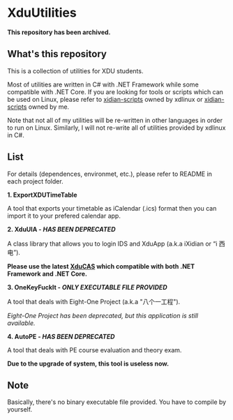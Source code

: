 # XduUtilities

**This repository has been archived.**

## What's this repository
This is a collection of utilities for XDU students.

Most of utilities are written in C# with .NET Framework  while some compatible with .NET Core. If you are looking for tools or scripts which can be used on Linux, please refer to [xidian-scripts](https://github.com/xdlinux/xidian-scripts "xidian-scripts") owned by xdlinux or [xidian-scripts](https://github.com/Robotxm/xidian-scripts "xidian-scripts") owned by me.

Note that not all of my utilities will be re-written in other languages in order to run on Linux. Similarly, I will not re-write all of utilities provided by xdlinux in C#.

## List
For details (dependences, environmet, etc.), please refer to README in each project folder.

**1. ExportXDUTimeTable**

A tool that exports your timetable as iCalendar (.ics) format then you can import it to your prefered calendar app.

**2. XduUIA - *HAS BEEN DEPRECATED***

A class library that allows you to login IDS and XduApp (a.k.a iXidian or “i 西电”).

**Please use the latest [XduCAS](https://github.com/Robotxm/XduCAS "XduCAS") which compatible with both .NET Framework and .NET Core.**

**3. OneKeyFuckIt - *ONLY EXECUTABLE FILE PROVIDED***

A tool that deals with Eight-One Project (a.k.a "八个一工程").

*Eight-One Project has been deprecated, but this application is still available.*

**4. AutoPE - *HAS BEEN DEPRECATED***

A tool that deals with PE course evaluation and theory exam.

**Due to the upgrade of system, this tool is useless now.**

## Note
Basically, there's no binary executable file provided. You have to compile by yourself.
